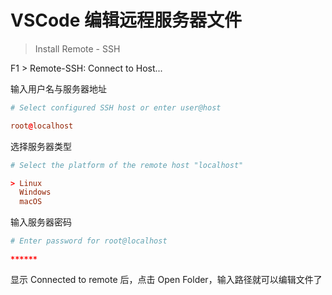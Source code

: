 # VSCode 编辑远程服务器文件

> Install Remote - SSH

F1 > Remote-SSH: Connect to Host...

输入用户名与服务器地址

```conf
# Select configured SSH host or enter user@host

root@localhost
```

选择服务器类型

```conf
# Select the platform of the remote host "localhost"

> Linux
  Windows
  macOS
```

输入服务器密码

```conf
# Enter password for root@localhost

******
```

显示 Connected to remote 后，点击 Open Folder，输入路径就可以编辑文件了
